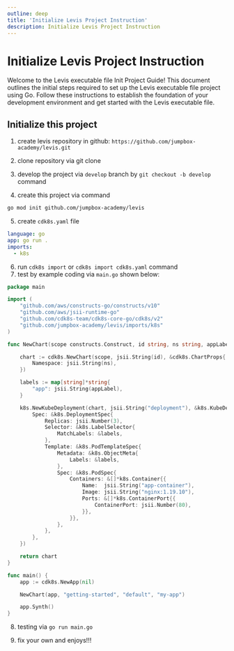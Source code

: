 ```yaml
---
outline: deep
title: 'Initialize Levis Project Instruction'
description: Initialize Levis Project Instruction
---
```


# Initialize Levis Project Instruction
Welcome to the Levis executable file Init Project Guide! This document outlines the initial steps required to set up the Levis executable file project using Go. Follow these instructions to establish the foundation of your development environment and get started with the Levis executable file.

## Initialize this project
1. create levis repository in github: `https://github.com/jumpbox-academy/levis.git`

2. clone repository via git clone

3. develop the project via `develop` branch by `git checkout -b develop` command

4. create this project via command
```bash
go mod init github.com/jumpbox-academy/levis
```

5. create `cdk8s.yaml` file
```yaml
language: go
app: go run .
imports:
  - k8s
```

6. run `cdk8s import` or `cdk8s import cdk8s.yaml` command
7. test by example coding via `main.go` shown below:
```go
package main

import (
	"github.com/aws/constructs-go/constructs/v10"
	"github.com/aws/jsii-runtime-go"
	"github.com/cdk8s-team/cdk8s-core-go/cdk8s/v2"
	"github.com/jumpbox-academy/levis/imports/k8s"
)

func NewChart(scope constructs.Construct, id string, ns string, appLabel string) cdk8s.Chart {

	chart := cdk8s.NewChart(scope, jsii.String(id), &cdk8s.ChartProps{
		Namespace: jsii.String(ns),
	})

	labels := map[string]*string{
		"app": jsii.String(appLabel),
	}

	k8s.NewKubeDeployment(chart, jsii.String("deployment"), &k8s.KubeDeploymentProps{
		Spec: &k8s.DeploymentSpec{
			Replicas: jsii.Number(3),
			Selector: &k8s.LabelSelector{
				MatchLabels: &labels,
			},
			Template: &k8s.PodTemplateSpec{
				Metadata: &k8s.ObjectMeta{
					Labels: &labels,
				},
				Spec: &k8s.PodSpec{
					Containers: &[]*k8s.Container{{
						Name:  jsii.String("app-container"),
						Image: jsii.String("nginx:1.19.10"),
						Ports: &[]*k8s.ContainerPort{{
							ContainerPort: jsii.Number(80),
						}},
					}},
				},
			},
		},
	})

	return chart
}

func main() {
	app := cdk8s.NewApp(nil)

	NewChart(app, "getting-started", "default", "my-app")

	app.Synth()
}
```

8. testing via `go run main.go`

9. fix your own and enjoys!!!
